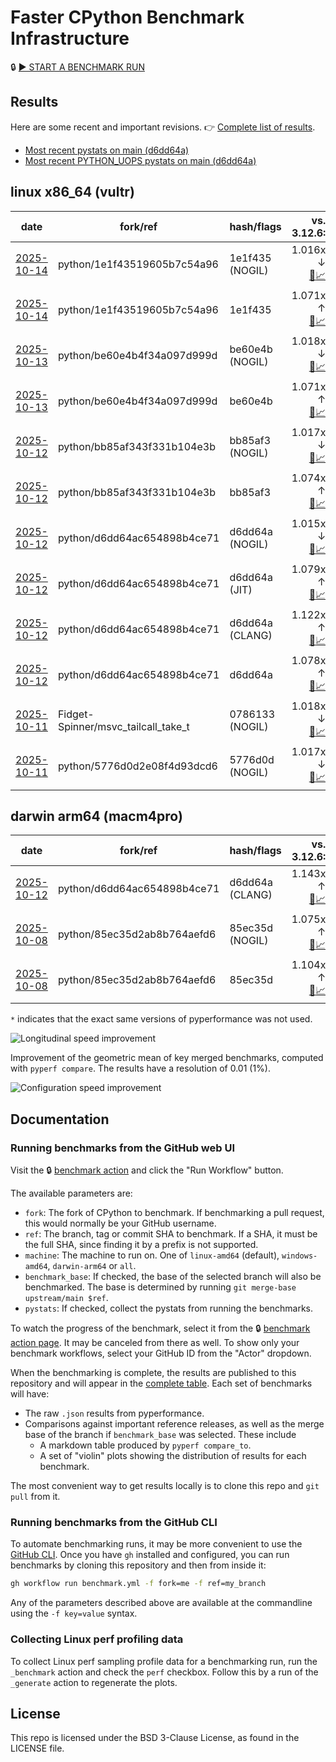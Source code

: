 # Faster CPython Benchmark Infrastructure

🔒 [▶️ START A BENCHMARK RUN](../../actions/workflows/benchmark.yml)

## Results

Here are some recent and important revisions. 👉 [Complete list of results](RESULTS.md).

<!-- START table -->
- [Most recent  pystats on main (d6dd64a)](results/bm-20251012-3.15.0a0-d6dd64a/bm-20251012-vultr-x86_64-python-d6dd64ac654898b4ce71-3.15.0a0-d6dd64a-pystats.md)
- [Most recent PYTHON_UOPS pystats on main (d6dd64a)](results/bm-20251012-3.15.0a0-d6dd64a-PYTHON_UOPS/bm-20251012-vultr-x86_64-python-d6dd64ac654898b4ce71-3.15.0a0-d6dd64a-pystats.md)

## linux x86_64 (vultr)
| date | fork/ref | hash/flags | vs. 3.12.6: | vs. 3.13.0rc2: | vs. base: |
| --- | --- | --- | ---: | ---: | ---: |
| [2025-10-14](results/bm-20251014-3.15.0a1%2B-1e1f435-NOGIL) | python/1e1f43519605b7c54a96 | 1e1f435 (NOGIL) | 1.016x ↓<br>[📄](results/bm-20251014-3.15.0a1%2B-1e1f435-NOGIL/bm-20251014-vultr-x86_64-python-1e1f43519605b7c54a96-3.15.0a1%2B-1e1f435-vs-3.12.6.md)[📈](results/bm-20251014-3.15.0a1%2B-1e1f435-NOGIL/bm-20251014-vultr-x86_64-python-1e1f43519605b7c54a96-3.15.0a1%2B-1e1f435-vs-3.12.6.svg) | 1.050x ↓<br>[📄](results/bm-20251014-3.15.0a1%2B-1e1f435-NOGIL/bm-20251014-vultr-x86_64-python-1e1f43519605b7c54a96-3.15.0a1%2B-1e1f435-vs-3.13.0rc2.md)[📈](results/bm-20251014-3.15.0a1%2B-1e1f435-NOGIL/bm-20251014-vultr-x86_64-python-1e1f43519605b7c54a96-3.15.0a1%2B-1e1f435-vs-3.13.0rc2.svg) | 1.088x ↓<br>[📄](results/bm-20251014-3.15.0a1%2B-1e1f435-NOGIL/bm-20251014-vultr-x86_64-python-1e1f43519605b7c54a96-3.15.0a1%2B-1e1f435-vs-base.md)[📈](results/bm-20251014-3.15.0a1%2B-1e1f435-NOGIL/bm-20251014-vultr-x86_64-python-1e1f43519605b7c54a96-3.15.0a1%2B-1e1f435-vs-base.svg)[🧠](results/bm-20251014-3.15.0a1%2B-1e1f435-NOGIL/bm-20251014-vultr-x86_64-python-1e1f43519605b7c54a96-3.15.0a1%2B-1e1f435-vs-base-mem.svg) |
| [2025-10-14](results/bm-20251014-3.15.0a1%2B-1e1f435) | python/1e1f43519605b7c54a96 | 1e1f435 | 1.071x ↑<br>[📄](results/bm-20251014-3.15.0a1%2B-1e1f435/bm-20251014-vultr-x86_64-python-1e1f43519605b7c54a96-3.15.0a1%2B-1e1f435-vs-3.12.6.md)[📈](results/bm-20251014-3.15.0a1%2B-1e1f435/bm-20251014-vultr-x86_64-python-1e1f43519605b7c54a96-3.15.0a1%2B-1e1f435-vs-3.12.6.svg) | 1.035x ↑<br>[📄](results/bm-20251014-3.15.0a1%2B-1e1f435/bm-20251014-vultr-x86_64-python-1e1f43519605b7c54a96-3.15.0a1%2B-1e1f435-vs-3.13.0rc2.md)[📈](results/bm-20251014-3.15.0a1%2B-1e1f435/bm-20251014-vultr-x86_64-python-1e1f43519605b7c54a96-3.15.0a1%2B-1e1f435-vs-3.13.0rc2.svg) |  |
| [2025-10-13](results/bm-20251013-3.15.0a0-be60e4b-NOGIL) | python/be60e4b4f34a097d999d | be60e4b (NOGIL) | 1.018x ↓<br>[📄](results/bm-20251013-3.15.0a0-be60e4b-NOGIL/bm-20251013-vultr-x86_64-python-be60e4b4f34a097d999d-3.15.0a0-be60e4b-vs-3.12.6.md)[📈](results/bm-20251013-3.15.0a0-be60e4b-NOGIL/bm-20251013-vultr-x86_64-python-be60e4b4f34a097d999d-3.15.0a0-be60e4b-vs-3.12.6.svg) | 1.052x ↓<br>[📄](results/bm-20251013-3.15.0a0-be60e4b-NOGIL/bm-20251013-vultr-x86_64-python-be60e4b4f34a097d999d-3.15.0a0-be60e4b-vs-3.13.0rc2.md)[📈](results/bm-20251013-3.15.0a0-be60e4b-NOGIL/bm-20251013-vultr-x86_64-python-be60e4b4f34a097d999d-3.15.0a0-be60e4b-vs-3.13.0rc2.svg) | 1.090x ↓<br>[📄](results/bm-20251013-3.15.0a0-be60e4b-NOGIL/bm-20251013-vultr-x86_64-python-be60e4b4f34a097d999d-3.15.0a0-be60e4b-vs-base.md)[📈](results/bm-20251013-3.15.0a0-be60e4b-NOGIL/bm-20251013-vultr-x86_64-python-be60e4b4f34a097d999d-3.15.0a0-be60e4b-vs-base.svg)[🧠](results/bm-20251013-3.15.0a0-be60e4b-NOGIL/bm-20251013-vultr-x86_64-python-be60e4b4f34a097d999d-3.15.0a0-be60e4b-vs-base-mem.svg) |
| [2025-10-13](results/bm-20251013-3.15.0a0-be60e4b) | python/be60e4b4f34a097d999d | be60e4b | 1.071x ↑<br>[📄](results/bm-20251013-3.15.0a0-be60e4b/bm-20251013-vultr-x86_64-python-be60e4b4f34a097d999d-3.15.0a0-be60e4b-vs-3.12.6.md)[📈](results/bm-20251013-3.15.0a0-be60e4b/bm-20251013-vultr-x86_64-python-be60e4b4f34a097d999d-3.15.0a0-be60e4b-vs-3.12.6.svg) | 1.036x ↑<br>[📄](results/bm-20251013-3.15.0a0-be60e4b/bm-20251013-vultr-x86_64-python-be60e4b4f34a097d999d-3.15.0a0-be60e4b-vs-3.13.0rc2.md)[📈](results/bm-20251013-3.15.0a0-be60e4b/bm-20251013-vultr-x86_64-python-be60e4b4f34a097d999d-3.15.0a0-be60e4b-vs-3.13.0rc2.svg) |  |
| [2025-10-12](results/bm-20251012-3.15.0a0-bb85af3-NOGIL) | python/bb85af343f331b104e3b | bb85af3 (NOGIL) | 1.017x ↓<br>[📄](results/bm-20251012-3.15.0a0-bb85af3-NOGIL/bm-20251012-vultr-x86_64-python-bb85af343f331b104e3b-3.15.0a0-bb85af3-vs-3.12.6.md)[📈](results/bm-20251012-3.15.0a0-bb85af3-NOGIL/bm-20251012-vultr-x86_64-python-bb85af343f331b104e3b-3.15.0a0-bb85af3-vs-3.12.6.svg) | 1.051x ↓<br>[📄](results/bm-20251012-3.15.0a0-bb85af3-NOGIL/bm-20251012-vultr-x86_64-python-bb85af343f331b104e3b-3.15.0a0-bb85af3-vs-3.13.0rc2.md)[📈](results/bm-20251012-3.15.0a0-bb85af3-NOGIL/bm-20251012-vultr-x86_64-python-bb85af343f331b104e3b-3.15.0a0-bb85af3-vs-3.13.0rc2.svg) | 1.091x ↓<br>[📄](results/bm-20251012-3.15.0a0-bb85af3-NOGIL/bm-20251012-vultr-x86_64-python-bb85af343f331b104e3b-3.15.0a0-bb85af3-vs-base.md)[📈](results/bm-20251012-3.15.0a0-bb85af3-NOGIL/bm-20251012-vultr-x86_64-python-bb85af343f331b104e3b-3.15.0a0-bb85af3-vs-base.svg)[🧠](results/bm-20251012-3.15.0a0-bb85af3-NOGIL/bm-20251012-vultr-x86_64-python-bb85af343f331b104e3b-3.15.0a0-bb85af3-vs-base-mem.svg) |
| [2025-10-12](results/bm-20251012-3.15.0a0-bb85af3) | python/bb85af343f331b104e3b | bb85af3 | 1.074x ↑<br>[📄](results/bm-20251012-3.15.0a0-bb85af3/bm-20251012-vultr-x86_64-python-bb85af343f331b104e3b-3.15.0a0-bb85af3-vs-3.12.6.md)[📈](results/bm-20251012-3.15.0a0-bb85af3/bm-20251012-vultr-x86_64-python-bb85af343f331b104e3b-3.15.0a0-bb85af3-vs-3.12.6.svg) | 1.038x ↑<br>[📄](results/bm-20251012-3.15.0a0-bb85af3/bm-20251012-vultr-x86_64-python-bb85af343f331b104e3b-3.15.0a0-bb85af3-vs-3.13.0rc2.md)[📈](results/bm-20251012-3.15.0a0-bb85af3/bm-20251012-vultr-x86_64-python-bb85af343f331b104e3b-3.15.0a0-bb85af3-vs-3.13.0rc2.svg) |  |
| [2025-10-12](results/bm-20251012-3.15.0a0-d6dd64a-NOGIL) | python/d6dd64ac654898b4ce71 | d6dd64a (NOGIL) | 1.015x ↓<br>[📄](results/bm-20251012-3.15.0a0-d6dd64a-NOGIL/bm-20251012-vultr-x86_64-python-d6dd64ac654898b4ce71-3.15.0a0-d6dd64a-vs-3.12.6.md)[📈](results/bm-20251012-3.15.0a0-d6dd64a-NOGIL/bm-20251012-vultr-x86_64-python-d6dd64ac654898b4ce71-3.15.0a0-d6dd64a-vs-3.12.6.svg) | 1.049x ↓<br>[📄](results/bm-20251012-3.15.0a0-d6dd64a-NOGIL/bm-20251012-vultr-x86_64-python-d6dd64ac654898b4ce71-3.15.0a0-d6dd64a-vs-3.13.0rc2.md)[📈](results/bm-20251012-3.15.0a0-d6dd64a-NOGIL/bm-20251012-vultr-x86_64-python-d6dd64ac654898b4ce71-3.15.0a0-d6dd64a-vs-3.13.0rc2.svg) | 1.092x ↓<br>[📄](results/bm-20251012-3.15.0a0-d6dd64a-NOGIL/bm-20251012-vultr-x86_64-python-d6dd64ac654898b4ce71-3.15.0a0-d6dd64a-vs-base.md)[📈](results/bm-20251012-3.15.0a0-d6dd64a-NOGIL/bm-20251012-vultr-x86_64-python-d6dd64ac654898b4ce71-3.15.0a0-d6dd64a-vs-base.svg)[🧠](results/bm-20251012-3.15.0a0-d6dd64a-NOGIL/bm-20251012-vultr-x86_64-python-d6dd64ac654898b4ce71-3.15.0a0-d6dd64a-vs-base-mem.svg) |
| [2025-10-12](results/bm-20251012-3.15.0a0-d6dd64a-JIT) | python/d6dd64ac654898b4ce71 | d6dd64a (JIT) | 1.079x ↑<br>[📄](results/bm-20251012-3.15.0a0-d6dd64a-JIT/bm-20251012-vultr-x86_64-python-d6dd64ac654898b4ce71-3.15.0a0-d6dd64a-vs-3.12.6.md)[📈](results/bm-20251012-3.15.0a0-d6dd64a-JIT/bm-20251012-vultr-x86_64-python-d6dd64ac654898b4ce71-3.15.0a0-d6dd64a-vs-3.12.6.svg) | 1.043x ↑<br>[📄](results/bm-20251012-3.15.0a0-d6dd64a-JIT/bm-20251012-vultr-x86_64-python-d6dd64ac654898b4ce71-3.15.0a0-d6dd64a-vs-3.13.0rc2.md)[📈](results/bm-20251012-3.15.0a0-d6dd64a-JIT/bm-20251012-vultr-x86_64-python-d6dd64ac654898b4ce71-3.15.0a0-d6dd64a-vs-3.13.0rc2.svg) | 1.000x ↑<br>[📄](results/bm-20251012-3.15.0a0-d6dd64a-JIT/bm-20251012-vultr-x86_64-python-d6dd64ac654898b4ce71-3.15.0a0-d6dd64a-vs-base.md)[📈](results/bm-20251012-3.15.0a0-d6dd64a-JIT/bm-20251012-vultr-x86_64-python-d6dd64ac654898b4ce71-3.15.0a0-d6dd64a-vs-base.svg)[🧠](results/bm-20251012-3.15.0a0-d6dd64a-JIT/bm-20251012-vultr-x86_64-python-d6dd64ac654898b4ce71-3.15.0a0-d6dd64a-vs-base-mem.svg) |
| [2025-10-12](results/bm-20251012-3.15.0a0-d6dd64a-CLANG) | python/d6dd64ac654898b4ce71 | d6dd64a (CLANG) | 1.122x ↑<br>[📄](results/bm-20251012-3.15.0a0-d6dd64a-CLANG/bm-20251012-vultr-x86_64-python-d6dd64ac654898b4ce71-3.15.0a0-d6dd64a-vs-3.12.6.md)[📈](results/bm-20251012-3.15.0a0-d6dd64a-CLANG/bm-20251012-vultr-x86_64-python-d6dd64ac654898b4ce71-3.15.0a0-d6dd64a-vs-3.12.6.svg) | 1.085x ↑<br>[📄](results/bm-20251012-3.15.0a0-d6dd64a-CLANG/bm-20251012-vultr-x86_64-python-d6dd64ac654898b4ce71-3.15.0a0-d6dd64a-vs-3.13.0rc2.md)[📈](results/bm-20251012-3.15.0a0-d6dd64a-CLANG/bm-20251012-vultr-x86_64-python-d6dd64ac654898b4ce71-3.15.0a0-d6dd64a-vs-3.13.0rc2.svg) | 1.038x ↑<br>[📄](results/bm-20251012-3.15.0a0-d6dd64a-CLANG/bm-20251012-vultr-x86_64-python-d6dd64ac654898b4ce71-3.15.0a0-d6dd64a-vs-base.md)[📈](results/bm-20251012-3.15.0a0-d6dd64a-CLANG/bm-20251012-vultr-x86_64-python-d6dd64ac654898b4ce71-3.15.0a0-d6dd64a-vs-base.svg)[🧠](results/bm-20251012-3.15.0a0-d6dd64a-CLANG/bm-20251012-vultr-x86_64-python-d6dd64ac654898b4ce71-3.15.0a0-d6dd64a-vs-base-mem.svg) |
| [2025-10-12](results/bm-20251012-3.15.0a0-d6dd64a) | python/d6dd64ac654898b4ce71 | d6dd64a | 1.078x ↑<br>[📄](results/bm-20251012-3.15.0a0-d6dd64a/bm-20251012-vultr-x86_64-python-d6dd64ac654898b4ce71-3.15.0a0-d6dd64a-vs-3.12.6.md)[📈](results/bm-20251012-3.15.0a0-d6dd64a/bm-20251012-vultr-x86_64-python-d6dd64ac654898b4ce71-3.15.0a0-d6dd64a-vs-3.12.6.svg) | 1.043x ↑<br>[📄](results/bm-20251012-3.15.0a0-d6dd64a/bm-20251012-vultr-x86_64-python-d6dd64ac654898b4ce71-3.15.0a0-d6dd64a-vs-3.13.0rc2.md)[📈](results/bm-20251012-3.15.0a0-d6dd64a/bm-20251012-vultr-x86_64-python-d6dd64ac654898b4ce71-3.15.0a0-d6dd64a-vs-3.13.0rc2.svg) |  |
| [2025-10-11](results/bm-20251011-3.15.0a0-0786133-NOGIL) | Fidget-Spinner/msvc_tailcall_take_t | 0786133 (NOGIL) | 1.018x ↓<br>[📄](results/bm-20251011-3.15.0a0-0786133-NOGIL/bm-20251011-vultr-x86_64-Fidget%252dSpinner-msvc_tailcall_take_t-3.15.0a0-0786133-vs-3.12.6.md)[📈](results/bm-20251011-3.15.0a0-0786133-NOGIL/bm-20251011-vultr-x86_64-Fidget%252dSpinner-msvc_tailcall_take_t-3.15.0a0-0786133-vs-3.12.6.svg) | 1.051x ↓<br>[📄](results/bm-20251011-3.15.0a0-0786133-NOGIL/bm-20251011-vultr-x86_64-Fidget%252dSpinner-msvc_tailcall_take_t-3.15.0a0-0786133-vs-3.13.0rc2.md)[📈](results/bm-20251011-3.15.0a0-0786133-NOGIL/bm-20251011-vultr-x86_64-Fidget%252dSpinner-msvc_tailcall_take_t-3.15.0a0-0786133-vs-3.13.0rc2.svg) | 1.001x ↓<br>[📄](results/bm-20251011-3.15.0a0-0786133-NOGIL/bm-20251011-vultr-x86_64-Fidget%252dSpinner-msvc_tailcall_take_t-3.15.0a0-0786133-vs-base.md)[📈](results/bm-20251011-3.15.0a0-0786133-NOGIL/bm-20251011-vultr-x86_64-Fidget%252dSpinner-msvc_tailcall_take_t-3.15.0a0-0786133-vs-base.svg)[🧠](results/bm-20251011-3.15.0a0-0786133-NOGIL/bm-20251011-vultr-x86_64-Fidget%252dSpinner-msvc_tailcall_take_t-3.15.0a0-0786133-vs-base-mem.svg) |
| [2025-10-11](results/bm-20251011-3.15.0a0-5776d0d-NOGIL) | python/5776d0d2e08f4d93dcd6 | 5776d0d (NOGIL) | 1.017x ↓<br>[📄](results/bm-20251011-3.15.0a0-5776d0d-NOGIL/bm-20251011-vultr-x86_64-python-5776d0d2e08f4d93dcd6-3.15.0a0-5776d0d-vs-3.12.6.md)[📈](results/bm-20251011-3.15.0a0-5776d0d-NOGIL/bm-20251011-vultr-x86_64-python-5776d0d2e08f4d93dcd6-3.15.0a0-5776d0d-vs-3.12.6.svg) | 1.050x ↓<br>[📄](results/bm-20251011-3.15.0a0-5776d0d-NOGIL/bm-20251011-vultr-x86_64-python-5776d0d2e08f4d93dcd6-3.15.0a0-5776d0d-vs-3.13.0rc2.md)[📈](results/bm-20251011-3.15.0a0-5776d0d-NOGIL/bm-20251011-vultr-x86_64-python-5776d0d2e08f4d93dcd6-3.15.0a0-5776d0d-vs-3.13.0rc2.svg) |  |

## darwin arm64 (macm4pro)
| date | fork/ref | hash/flags | vs. 3.12.6: | vs. 3.13.0rc2: | vs. base: |
| --- | --- | --- | ---: | ---: | ---: |
| [2025-10-12](results/bm-20251012-3.15.0a0-d6dd64a-CLANG) | python/d6dd64ac654898b4ce71 | d6dd64a (CLANG) | 1.143x ↑<br>[📄](results/bm-20251012-3.15.0a0-d6dd64a-CLANG/bm-20251012-macm4pro-arm64-python-d6dd64ac654898b4ce71-3.15.0a0-d6dd64a-vs-3.12.6.md)[📈](results/bm-20251012-3.15.0a0-d6dd64a-CLANG/bm-20251012-macm4pro-arm64-python-d6dd64ac654898b4ce71-3.15.0a0-d6dd64a-vs-3.12.6.svg) | 1.060x ↑<br>[📄](results/bm-20251012-3.15.0a0-d6dd64a-CLANG/bm-20251012-macm4pro-arm64-python-d6dd64ac654898b4ce71-3.15.0a0-d6dd64a-vs-3.13.0rc2.md)[📈](results/bm-20251012-3.15.0a0-d6dd64a-CLANG/bm-20251012-macm4pro-arm64-python-d6dd64ac654898b4ce71-3.15.0a0-d6dd64a-vs-3.13.0rc2.svg) |  |
| [2025-10-08](results/bm-20251008-3.15.0a0-85ec35d-NOGIL) | python/85ec35d2ab8b764aefd6 | 85ec35d (NOGIL) | 1.075x ↑<br>[📄](results/bm-20251008-3.15.0a0-85ec35d-NOGIL/bm-20251008-macm4pro-arm64-python-85ec35d2ab8b764aefd6-3.15.0a0-85ec35d-vs-3.12.6.md)[📈](results/bm-20251008-3.15.0a0-85ec35d-NOGIL/bm-20251008-macm4pro-arm64-python-85ec35d2ab8b764aefd6-3.15.0a0-85ec35d-vs-3.12.6.svg) | 1.003x ↓<br>[📄](results/bm-20251008-3.15.0a0-85ec35d-NOGIL/bm-20251008-macm4pro-arm64-python-85ec35d2ab8b764aefd6-3.15.0a0-85ec35d-vs-3.13.0rc2.md)[📈](results/bm-20251008-3.15.0a0-85ec35d-NOGIL/bm-20251008-macm4pro-arm64-python-85ec35d2ab8b764aefd6-3.15.0a0-85ec35d-vs-3.13.0rc2.svg) | 1.028x ↓<br>[📄](results/bm-20251008-3.15.0a0-85ec35d-NOGIL/bm-20251008-macm4pro-arm64-python-85ec35d2ab8b764aefd6-3.15.0a0-85ec35d-vs-base.md)[📈](results/bm-20251008-3.15.0a0-85ec35d-NOGIL/bm-20251008-macm4pro-arm64-python-85ec35d2ab8b764aefd6-3.15.0a0-85ec35d-vs-base.svg)[🧠](results/bm-20251008-3.15.0a0-85ec35d-NOGIL/bm-20251008-macm4pro-arm64-python-85ec35d2ab8b764aefd6-3.15.0a0-85ec35d-vs-base-mem.svg) |
| [2025-10-08](results/bm-20251008-3.15.0a0-85ec35d) | python/85ec35d2ab8b764aefd6 | 85ec35d | 1.104x ↑<br>[📄](results/bm-20251008-3.15.0a0-85ec35d/bm-20251008-macm4pro-arm64-python-85ec35d2ab8b764aefd6-3.15.0a0-85ec35d-vs-3.12.6.md)[📈](results/bm-20251008-3.15.0a0-85ec35d/bm-20251008-macm4pro-arm64-python-85ec35d2ab8b764aefd6-3.15.0a0-85ec35d-vs-3.12.6.svg) | 1.024x ↑<br>[📄](results/bm-20251008-3.15.0a0-85ec35d/bm-20251008-macm4pro-arm64-python-85ec35d2ab8b764aefd6-3.15.0a0-85ec35d-vs-3.13.0rc2.md)[📈](results/bm-20251008-3.15.0a0-85ec35d/bm-20251008-macm4pro-arm64-python-85ec35d2ab8b764aefd6-3.15.0a0-85ec35d-vs-3.13.0rc2.svg) |  |


<!-- END table -->

`*` indicates that the exact same versions of pyperformance was not used.

![Longitudinal speed improvement](/longitudinal.svg)

Improvement of the geometric mean of key merged benchmarks, computed with `pyperf compare`.
The results have a resolution of 0.01 (1%).

![Configuration speed improvement](/configs.svg)

## Documentation

### Running benchmarks from the GitHub web UI

Visit the 🔒 [benchmark action](../../actions/workflows/benchmark.yml) and click the "Run Workflow" button.

The available parameters are:

- `fork`: The fork of CPython to benchmark.
  If benchmarking a pull request, this would normally be your GitHub username.
- `ref`: The branch, tag or commit SHA to benchmark.
  If a SHA, it must be the full SHA, since finding it by a prefix is not supported.
- `machine`: The machine to run on.
  One of `linux-amd64` (default), `windows-amd64`, `darwin-arm64` or `all`.
- `benchmark_base`: If checked, the base of the selected branch will also be benchmarked.
  The base is determined by running `git merge-base upstream/main $ref`.
- `pystats`: If checked, collect the pystats from running the benchmarks.

To watch the progress of the benchmark, select it from the 🔒 [benchmark action page](../../actions/workflows/benchmark.yml).
It may be canceled from there as well.
To show only your benchmark workflows, select your GitHub ID from the "Actor" dropdown.

When the benchmarking is complete, the results are published to this repository and will appear in the [complete table](RESULTS.md).
Each set of benchmarks will have:

- The raw `.json` results from pyperformance.
- Comparisons against important reference releases, as well as the merge base of the branch if `benchmark_base` was selected. These include
  - A markdown table produced by `pyperf compare_to`.
  - A set of "violin" plots showing the distribution of results for each benchmark.

The most convenient way to get results locally is to clone this repo and `git pull` from it.

### Running benchmarks from the GitHub CLI

To automate benchmarking runs, it may be more convenient to use the [GitHub CLI](https://cli.github.com/).
Once you have `gh` installed and configured, you can run benchmarks by cloning this repository and then from inside it:

```bash session
gh workflow run benchmark.yml -f fork=me -f ref=my_branch
```

Any of the parameters described above are available at the commandline using the `-f key=value` syntax.

### Collecting Linux perf profiling data

To collect Linux perf sampling profile data for a benchmarking run, run the `_benchmark` action and check the `perf` checkbox.
Follow this by a run of the `_generate` action to regenerate the plots.

## License

This repo is licensed under the BSD 3-Clause License, as found in the LICENSE file.
